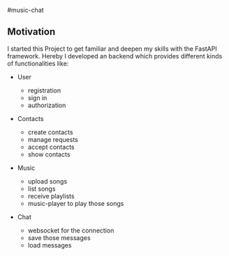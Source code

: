 #music-chat

## Motivation

I started this Project to get familiar and deepen my skills with the FastAPI framework. Hereby I developed an backend which provides different kinds of functionalities like:

- User
  - registration 
  - sign in
  - authorization

- Contacts
  - create contacts
  - manage requests
  - accept contacts
  - show contacts

- Music
  - upload songs
  - list songs
  - receive playlists
  - music-player to play those songs

- Chat
  - websocket for the connection
  - save those messages
  - load messages
